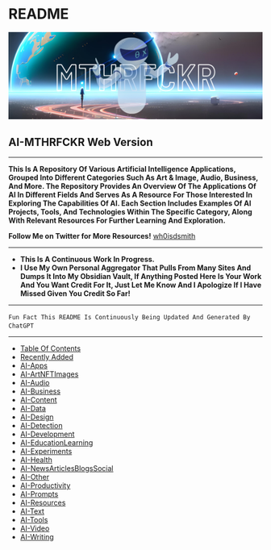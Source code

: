 # README

![Banner](banner.png)

## AI-MTHRFCKR Web Version

***

**This Is A Repository Of Various Artificial Intelligence Applications, Grouped Into Different Categories Such As Art & Image, Audio, Business, And More. The Repository Provides An Overview Of The Applications Of AI In Different Fields And Serves As A Resource For Those Interested In Exploring The Capabilities Of AI. Each Section Includes Examples Of AI Projects, Tools, And Technologies Within The Specific Category, Along With Relevant Resources For Further Learning And Exploration.**

**Follow Me on Twitter for More Resources!** [wh0isdsmith](https://twitter.com/wh0isdsmith)

***

* **This Is A Continuous Work In Progress.**
* **I Use My Own Personal Aggregator That Pulls From Many Sites And Dumps It Into My Obsidian Vault, If Anything Posted Here Is Your Work And You Want Credit For It, Just Let Me Know And I Apologize If I Have Missed Given You Credit So Far!**

***

`Fun Fact This README Is Continuously Being Updated And Generated By ChatGPT`

***

* [Table Of Contents](ai-mthrfckr/table-of-contents.md)
* [Recently Added](ai-mthrfckr/recently-added.md)
* [AI-Apps](ai-mthrfckr/ai-apps.md)
* [AI-ArtNFTImages](ai-mthrfckr/ai-artnftimages.md)
* [AI-Audio](ai-mthrfckr/ai-audio.md)
* [AI-Business](ai-mthrfckr/ai-business.md)
* [AI-Content](ai-mthrfckr/ai-content.md)
* [AI-Data](ai-mthrfckr/ai-data.md)
* [AI-Design](ai-mthrfckr/ai-design.md)
* [AI-Detection](ai-mthrfckr/ai-detection.md)
* [AI-Development](ai-mthrfckr/ai-development.md)
* [AI-EducationLearning](ai-mthrfckr/ai-educationlearning.md)
* [AI-Experiments](ai-mthrfckr/ai-experiments.md)
* [AI-Health](ai-mthrfckr/ai-health.md)
* [AI-NewsArticlesBlogsSocial](ai-mthrfckr/ai-newsarticlesblogssocial.md)
* [AI-Other](ai-mthrfckr/ai-other.md)
* [AI-Productivity](ai-mthrfckr/ai-productivity.md)
* [AI-Prompts](ai-mthrfckr/ai-prompts.md)
* [AI-Resources](ai-mthrfckr/ai-resources.md)
* [AI-Text](ai-mthrfckr/ai-text.md)
* [AI-Tools](ai-mthrfckr/ai-tools.md)
* [AI-Video](ai-mthrfckr/ai-video.md)
* [AI-Writing](ai-mthrfckr/ai-writing.md)
